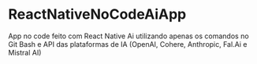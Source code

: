 # ReactNativeNoCodeAiApp
App no code feito com React Native Ai utilizando apenas os comandos no Git Bash e API das plataformas de IA (OpenAI, Cohere, Anthropic, Fal.Ai e Mistral AI)  
